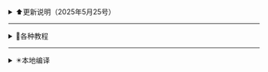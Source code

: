 <details>
<summary>⬆️更新说明（2025年5月25号）</summary>

---

2025年5月25号

- 更换 [清理releases和workflows]，[新的设置方法在这里](https://github.com/danshui-git/delete-releases-workflows)

</details>

---

<details>
<summary>🔎各种教程</summary>
<br>
- [GitHub Actions 编译教程](https://github.com/danshui-git/shuoming#编译教程)
- [Amlogic、Rockchip系列固件打包设置教程](https://github.com/danshui-git/shuoming/blob/master/Amlogic.md)
- [在线更新固件插件说明](https://github.com/danshui-git/shuoming/blob/master/%E5%AE%9A%E6%97%B6%E6%9B%B4%E6%96%B0%E6%8F%92%E4%BB%B6.md)

</details>

---

<details>
<summary>✴️本地编译</summary>
<br>
- [本地Ubuntu一键编译OpenWrt固件](https://github.com/281677160/bendi)

</details>
